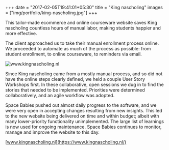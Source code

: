 +++
date = "2017-02-05T19:41:01+05:30"
title = "King nascholing"
images = ["img/portfolio/king-nascholing.jpg"]
+++

This tailor-made ecommerce and online courseware website saves King nascholing countless hours of manual labor, making students happier and more effective.
<!--more-->

The client approached us to take their manual enrollment process online. We proceeded to automate as much of the process as possible: from student enrollment, to online courseware, to reminders via email.

<img src="/img/portfolio/king-screenshot.jpg" class="img-responsive" alt="www.kingnascholing.nl">

Since King nascholing came from a mostly manual process, and so did not have the online steps clearly defined, we held a couple User Story Workshops first. In these collaborative, open sessions we dug in to find the stories that needed to be implemented. Priorities were determined collaboratively, and an agile workflow was adopted.

Space Babies pushed out almost daily progress to the software, and we were very open in accepting changes resulting from new insights. This led to the new website being delivered on time and within budget; albeit with many lower-priority functionality unimplemented. The large list of learnings is now used for ongoing maintenance. Space Babies continues to monitor, manage and improve the website to this day.

[www.kingnascholing.nl](https://www.kingnascholing.nl/)
